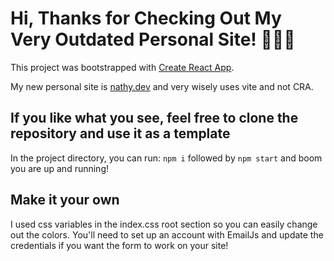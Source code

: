 # Hi, Thanks for Checking Out My Very Outdated Personal Site! 🍌🍌🍌

This project was bootstrapped with [Create React App](https://github.com/facebook/create-react-app).

My new personal site is [nathy.dev](https://nathy.dev) and very wisely uses vite and not CRA.

## If you like what you see, feel free to clone the repository and use it as a template

In the project directory, you can run:
`npm i` followed by `npm start` and boom you are up and running!

## Make it your own

I used css variables in the index.css root section so you can easily change out the colors.
You'll need to set up an account with EmailJs and update the credentials if you want the form to work on your site!

